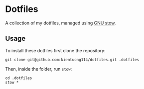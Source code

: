 # Dotfiles

A collection of my dotfiles, managed using [GNU stow](https://www.gnu.org/software/stow/).

## Usage

To install these dotfiles first clone the repository:

```
git clone git@github.com:kientuong114/dotfiles.git .dotfiles
```

Then, inside the folder, run `stow`:

```
cd .dotfiles
stow *
```

